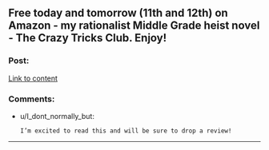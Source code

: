 ## Free today and tomorrow (11th and 12th) on Amazon - my rationalist Middle Grade heist novel - The Crazy Tricks Club. Enjoy!

### Post:

[Link to content](https://www.amazon.com/dp/B08TVFCH48)

### Comments:

- u/I_dont_normally_but:
  ```
  I’m excited to read this and will be sure to drop a review!
  ```

---

